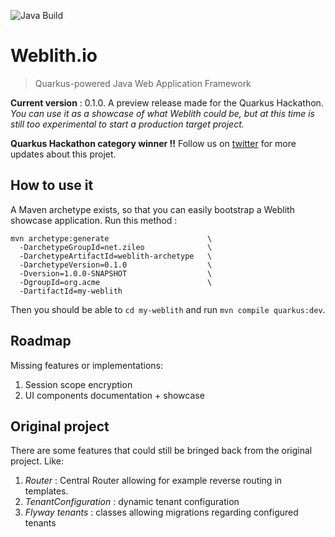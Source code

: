 ![Java Build](https://github.com/weblith/weblith/workflows/Java%20Build/badge.svg) 

# Weblith.io
> Quarkus-powered Java Web Application Framework

**Current version** : 0.1.0. A preview release made for the Quarkus Hackathon. *You can use it as a showcase of what Weblith could be, but at this time is still too experimental to start a production target project.*

**Quarkus Hackathon category winner !!** Follow us on [twitter](https://twitter.com/weblith_io) for more updates about this projet.

## How to use it

A Maven archetype exists, so that you can easily bootstrap a Weblith showcase application. Run this method :

```
mvn archetype:generate                      \
  -DarchetypeGroupId=net.zileo              \
  -DarchetypeArtifactId=weblith-archetype   \
  -DarchetypeVersion=0.1.0                  \
  -Dversion=1.0.0-SNAPSHOT                  \
  -DgroupId=org.acme                        \
  -DartifactId=my-weblith
```

Then you should be able to `cd my-weblith` and run `mvn compile quarkus:dev`.

## Roadmap

Missing features or implementations:
1. Session scope encryption
1. UI components documentation + showcase
   
## Original project

There are some features that could still be bringed back from the original project. Like: 
1. *Router* : Central Router allowing for example reverse routing in templates.
1. *TenantConfiguration* : dynamic tenant configuration
1. *Flyway tenants* : classes allowing migrations regarding configured tenants

